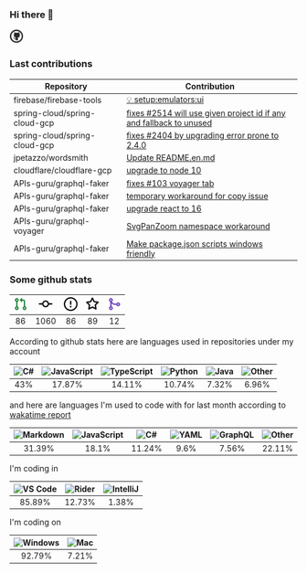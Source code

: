
### Hi there 👋

<img src="icon.svg" width="24" />

### Last contributions

<!-- github contributions start -->
| Repository                    | Contribution                                                                                                                      |
| ----------------------------- | --------------------------------------------------------------------------------------------------------------------------------- |
| firebase/firebase-tools       | [💡 setup:emulators:ui](https://github.com/firebase/firebase-tools/pull/3152)                                                     |
| spring-cloud/spring-cloud-gcp | [fixes #2514 will use given project id if any and fallback to unused](https://github.com/spring-cloud/spring-cloud-gcp/pull/2625) |
| spring-cloud/spring-cloud-gcp | [fixes #2404 by upgrading error prone to 2.4.0](https://github.com/spring-cloud/spring-cloud-gcp/pull/2624)                       |
| jpetazzo/wordsmith            | [Update README.en.md](https://github.com/jpetazzo/wordsmith/pull/4)                                                               |
| cloudflare/cloudflare-gcp     | [upgrade to node 10](https://github.com/cloudflare/cloudflare-gcp/pull/45)                                                        |
| APIs-guru/graphql-faker       | [fixes #103 voyager tab](https://github.com/APIs-guru/graphql-faker/pull/116)                                                     |
| APIs-guru/graphql-faker       | [temporary workaround for copy issue](https://github.com/APIs-guru/graphql-faker/pull/115)                                        |
| APIs-guru/graphql-faker       | [upgrade react to 16](https://github.com/APIs-guru/graphql-faker/pull/111)                                                        |
| APIs-guru/graphql-voyager     | [SvgPanZoom namespace workaround](https://github.com/APIs-guru/graphql-voyager/pull/165)                                          |
| APIs-guru/graphql-faker       | [Make package.json scripts windows friendly](https://github.com/APIs-guru/graphql-faker/pull/102)                                 |
<!-- github contributions end -->

### Some github stats

<!-- github stats start -->
| <img src=assets/icons/pullrequest.svg width="24" height="24" alt="requests" title=requests /> |  <img src=assets/icons/commit.svg width="24" height="24" alt="commits" title=commits /> | <img src=assets/icons/issue.svg width="24" height="24" alt="issues" title=issues /> |  <img src=assets/icons/star.svg width="24" height="24" alt="stars" title=stars /> | <img src=assets/icons/merge.svg width="24" height="24" alt="contributions" title=contributions /> |
| :-------------------------------------------------------------------------------------------: | :-------------------------------------------------------------------------------------: | :---------------------------------------------------------------------------------: | :-------------------------------------------------------------------------------: | :-----------------------------------------------------------------------------------------------: |
|                                               86                                              |                                           1060                                          |                                          86                                         |                                         89                                        |                                                 12                                                |
<!-- github stats end -->

According to github stats here are languages used in repositories under my account

<!-- github langs start -->
|  <img src=https://upload.wikimedia.org/wikipedia/commons/a/a3/.NET_Logo.svg width="24" height="24" alt="C#" title=C# /> | <img src=https://upload.wikimedia.org/wikipedia/commons/9/99/Unofficial_JavaScript_logo_2.svg width="24" height="24" alt="JavaScript" title=JavaScript /> | <img src=https://upload.wikimedia.org/wikipedia/commons/4/4c/Typescript_logo_2020.svg width="24" height="24" alt="TypeScript" title=TypeScript /> | <img src=https://upload.wikimedia.org/wikipedia/commons/c/c3/Python-logo-notext.svg width="24" height="24" alt="Python" title=Python /> | <img src=https://upload.wikimedia.org/wikipedia/ru/3/39/Java_logo.svg width="24" height="24" alt="Java" title=Java /> |  <img src=https://www.svgrepo.com/show/149905/txt-file-symbol.svg width="24" height="24" alt="Other" title=Other /> |
| :---------------------------------------------------------------------------------------------------------------------: | :-------------------------------------------------------------------------------------------------------------------------------------------------------: | :-----------------------------------------------------------------------------------------------------------------------------------------------: | :-------------------------------------------------------------------------------------------------------------------------------------: | :-------------------------------------------------------------------------------------------------------------------: | :-----------------------------------------------------------------------------------------------------------------: |
|                                                           43%                                                           |                                                                           17.87%                                                                          |                                                                       14.11%                                                                      |                                                                  10.74%                                                                 |                                                         7.32%                                                         |                                                        6.96%                                                        |
<!-- github langs end -->

and here are languages I'm used to code with for last month according to [wakatime report](https://wakatime.com/@mac)

<!-- wakatime languages start -->
|  <img src=https://upload.wikimedia.org/wikipedia/commons/4/48/Markdown-mark.svg width="24" height="24" alt="Markdown" title=Markdown /> | <img src=https://upload.wikimedia.org/wikipedia/commons/9/99/Unofficial_JavaScript_logo_2.svg width="24" height="24" alt="JavaScript" title=JavaScript /> |  <img src=https://upload.wikimedia.org/wikipedia/commons/a/a3/.NET_Logo.svg width="24" height="24" alt="C#" title=C# /> |  <img src=https://upload.wikimedia.org/wikipedia/commons/6/63/YAML_logo_in_SVG_format.svg width="24" height="24" alt="YAML" title=YAML /> | <img src=https://upload.wikimedia.org/wikipedia/commons/1/17/GraphQL_Logo.svg width="24" height="24" alt="GraphQL" title=GraphQL /> |  <img src=https://www.svgrepo.com/show/149905/txt-file-symbol.svg width="24" height="24" alt="Other" title=Other /> |
| :-------------------------------------------------------------------------------------------------------------------------------------: | :-------------------------------------------------------------------------------------------------------------------------------------------------------: | :---------------------------------------------------------------------------------------------------------------------: | :---------------------------------------------------------------------------------------------------------------------------------------: | :---------------------------------------------------------------------------------------------------------------------------------: | :-----------------------------------------------------------------------------------------------------------------: |
|                                                                  31.39%                                                                 |                                                                           18.1%                                                                           |                                                          11.24%                                                         |                                                                    9.6%                                                                   |                                                                7.56%                                                                |                                                        22.11%                                                       |
<!-- wakatime languages end -->

I'm coding in

<!-- wakatime editors start -->
| <img src=https://upload.wikimedia.org/wikipedia/commons/9/9a/Visual_Studio_Code_1.35_icon.svg width="24" height="24" alt="VS Code" title=VS Code /> |  <img src=https://www.jetbrains.com/dotnet/promo/unity/img/rider-text.svg width="24" height="24" alt="Rider" title=Rider /> | <img src=https://upload.wikimedia.org/wikipedia/commons/9/9c/IntelliJ_IDEA_Icon.svg width="24" height="24" alt="IntelliJ" title=IntelliJ /> |
| :-------------------------------------------------------------------------------------------------------------------------------------------------: | :-------------------------------------------------------------------------------------------------------------------------: | :-----------------------------------------------------------------------------------------------------------------------------------------: |
|                                                                        85.89%                                                                       |                                                            12.73%                                                           |                                                                    1.38%                                                                    |
<!-- wakatime editors end -->

I'm coding on

<!-- wakatime platforms start -->
| <img src=https://upload.wikimedia.org/wikipedia/commons/3/34/Windows_logo_-_2012_derivative.svg width="24" height="24" alt="Windows" title=Windows /> | <img src=https://upload.wikimedia.org/wikipedia/commons/f/fa/Apple_logo_black.svg width="24" height="24" alt="Mac" title=Mac /> |
| :---------------------------------------------------------------------------------------------------------------------------------------------------: | :-----------------------------------------------------------------------------------------------------------------------------: |
|                                                                         92.79%                                                                        |                                                              7.21%                                                              |
<!-- wakatime platforms end -->

